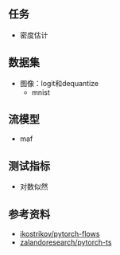 ## 任务
- 密度估计

## 数据集
- 图像：logit和dequantize
    - mnist

## 流模型
- maf

## 测试指标
- 对数似然

## 参考资料
- [ikostrikov/pytorch-flows](https://github.com/ikostrikov/pytorch-flows)
- [zalandoresearch/pytorch-ts](https://github.com/zalandoresearch/pytorch-ts)